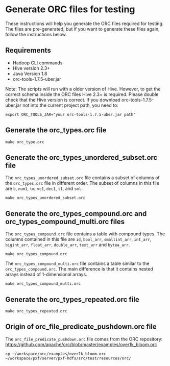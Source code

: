 # Generate ORC files for testing

These instructions will help you generate the ORC files required for testing.
The files are pre-generated, but if you want to generate these files again,
follow the instructions below.

## Requirements

- Hadoop CLI commands
- Hive version 2.3+
- Java Version 1.8
- orc-tools-1.7.5-uber.jar

Note: The scripts will run with a older version of Hive. However, to get the
correct schema inside the ORC files Hive 2.3+ is required. Please double check
that the Hive version is correct. If you download orc-tools-1.7.5-uber.jar not
into the current project path, you need to:

```shell script
export ORC_TOOLS_JAR="your orc-tools-1.7.5-uber.jar path"
```

## Generate the orc_types.orc file

```shell script
make orc_type.orc
```


## Generate the orc_types_unordered_subset.orc file

The `orc_types_unordered_subset.orc` file contains a subset of columns of the
`orc_types.orc` file in different order. The subset of columns in this file
are `b`, `num1`, `tm`, `vc1`, `dec1`, `t1`, and `sml`.

```shell script
make orc_types_unordered_subset.orc 
```


## Generate the orc_types_compound.orc and orc_types_compound_multi.orc files

The `orc_types_compound.orc` file contains a table with compound types.
The columns contained in this file are `id`, `bool_arr`, `smallint_arr`, `int_arr`, `bigint_arr`, `float_arr`, `double_arr`, `text_arr` and `bytea_arr`.


```shell script
make orc_types_compound.orc
```

The `orc_types_compound_multi.orc` file contains a table similar to the `orc_types_compound.orc`.
The main difference is that it contains nested arrays instead of 1-dimensional arrays.

```shell script
make orc_types_compound_multi.orc
```

## Generate the orc_types_repeated.orc file

```shell script
make orc_types_repeated.orc
```



## Origin of orc_file_predicate_pushdown.orc file

The `orc_file_predicate_pushdown.orc` file comes from the ORC repository:
https://github.com/apache/orc/blob/master/examples/over1k_bloom.orc

```shell script
cp ~/workspace/orc/examples/over1k_bloom.orc ~/workspace/pxf/server/pxf-hdfs/src/test/resources/orc/
```


